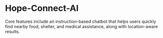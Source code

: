# Hope-Connect-AI
Core features include an instruction-based chatbot that helps users quickly find nearby food, shelter, and medical assistance, along with location-aware results.
